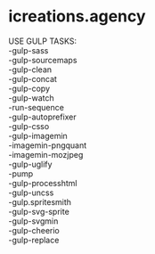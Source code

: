 # icreations.agency
 USE GULP TASKS: <br> 
      -gulp-sass <br> 
      -gulp-sourcemaps <br> 
      -gulp-clean <br> 
      -gulp-concat <br> 
      -gulp-copy <br> 
      -gulp-watch <br> 
      -run-sequence <br> 
      -gulp-autoprefixer <br> 
      -gulp-csso <br> 
      -gulp-imagemin <br> 
      -imagemin-pngquant <br> 
      -imagemin-mozjpeg <br> 
      -gulp-uglify <br> 
      -pump <br> 
      -gulp-processhtml <br> 
      -gulp-uncss <br> 
      -gulp.spritesmith <br> 
      -gulp-svg-sprite <br> 
      -gulp-svgmin <br> 
      -gulp-cheerio <br> 
      -gulp-replace
  
